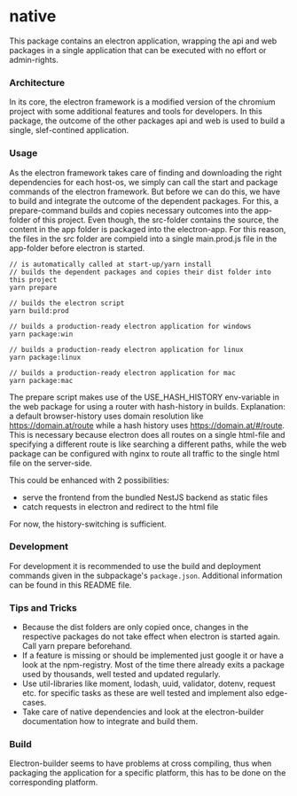 # native

This package contains an electron application, wrapping the api and web packages in a single application that can be executed with no effort or admin-rights.

### Architecture
In its core, the electron framework is a modified version of the chromium project with some additional features and tools for developers. In this package, the outcome of the other packages api and web is used to build a single, slef-contined application.

### Usage
As the electron framework takes care of finding and downloading the right dependencies for each host-os, we simply can call the start and package commands of the electron framework. But before we can do this, we have to build and integrate the outcome of the dependent packages. For this, a prepare-command builds and copies necessary outcomes into the app-folder of this project. Even though, the src-folder contains the source, the content in the app folder is packaged into the electron-app. For this reason, the files in the src folder are compield into a single main.prod.js file in the app-folder before electron is started.

```shell script
// is automatically called at start-up/yarn install
// builds the dependent packages and copies their dist folder into this project
yarn prepare

// builds the electron script
yarn build:prod

// builds a production-ready electron application for windows
yarn package:win

// builds a production-ready electron application for linux
yarn package:linux

// builds a production-ready electron application for mac
yarn package:mac

```

The prepare script makes use of the USE_HASH_HISTORY env-variable in the web package for using a router with hash-history in builds. Explanation: a default browser-history uses domain resolution like https://domain.at/route while a hash history uses https://domain.at/#/route. This is necessary because electron does all routes on a single html-file and specifying a different route is like searching a different paths, while the web package can be configured with nginx to route all traffic to the single html file on the server-side.

This could be enhanced with 2 possibilities:
* serve the frontend from the bundled NestJS backend as static files
* catch requests in electron and redirect to the html file

For now, the history-switching is sufficient.

### Development 
For development it is recommended to use the build and deployment commands given in the subpackage's `package.json`. Additional information can be found in this README file. 

### Tips and Tricks
* Because the dist folders are only copied once, changes in the respective packages do not take effect when electron is started again. Call yarn prepare beforehand.
* If a feature is missing or should be implemented just google it or have a look at the npm-registry. Most of the time there already exits a package used by thousands, well tested and updated regularly.
* Use util-libraries like moment, lodash, uuid, validator, dotenv, request etc. for specific tasks as these are well tested and implement also edge-cases.
* Take care of native dependencies and look at the electron-builder documentation how to integrate and build them.

### Build
Electron-builder seems to have problems at cross compiling, thus when packaging the application for a specific platform, this has to
be done on the corresponding platform. 
